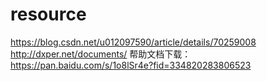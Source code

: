 # resource

https://blog.csdn.net/u012097590/article/details/70259008
http://dxper.net/documents/
帮助文档下载：https://pan.baidu.com/s/1o8lSr4e?fid=334820283806523
